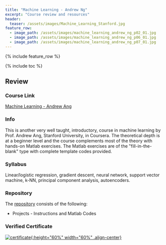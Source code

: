 ```yaml
---
title: "Machine Learning - Andrew Ng"
excerpt: "Course review and resources"
header:
  teaser: /assets/images/Machine_Learning_Stanford.jpg
feature_row:
  - image_path: /assets/images/machine_learning_andrew_ng_p02_01.jpg
  - image_path: /assets/images/machine_learning_andrew_ng_p06_01.jpg
  - image_path: /assets/images/machine_learning_andrew_ng_p07_01.jpg
---
```


{% include feature_row %}

{% include toc %}

## Review

### Course Link
<a href="https://www.coursera.org/learn/machine-learning">Machine Learning - Andrew Ang</a>

### Info
This is another very well taught, introductory, course in machine learning by Prof. Andrew Ang, Stanford University, in Coursera. The theoretical depth is at a beginner level and the course complements most of the theory with hands-on Matlab exercises. The Matlab exercises are of the "fill-in-the-blank" type with complete template codes provided.

### Syllabus
Linear/logistic regression, gradient descent, neural network, support vector machine, k-NN, principal component analysis, autoencoders.

### Repository
The [repository](https://github.com/Adaickalavan/Machine-Learning-Andrew-Ang-Stanford-University-Coursera) consists of the following: 
* Projects - Instructions and Matlab Codes

### Verified Certificate
[![certificate](/assets/images/Machine_Learning_Stanford.jpg){:height="60%" width="60%" .align-center}](https://www.coursera.org/account/accomplishments/certificate/8D5KJQEQZ4MT)
